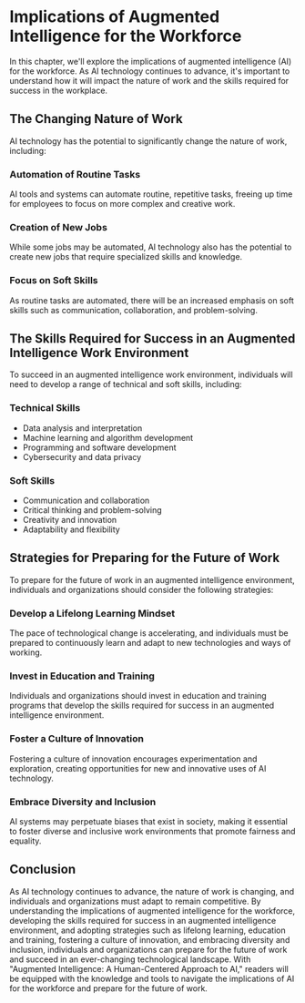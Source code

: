 Implications of Augmented Intelligence for the Workforce
==================================================================================================================

In this chapter, we'll explore the implications of augmented intelligence (AI) for the workforce. As AI technology continues to advance, it's important to understand how it will impact the nature of work and the skills required for success in the workplace.

The Changing Nature of Work
---------------------------

AI technology has the potential to significantly change the nature of work, including:

### Automation of Routine Tasks

AI tools and systems can automate routine, repetitive tasks, freeing up time for employees to focus on more complex and creative work.

### Creation of New Jobs

While some jobs may be automated, AI technology also has the potential to create new jobs that require specialized skills and knowledge.

### Focus on Soft Skills

As routine tasks are automated, there will be an increased emphasis on soft skills such as communication, collaboration, and problem-solving.

The Skills Required for Success in an Augmented Intelligence Work Environment
-----------------------------------------------------------------------------

To succeed in an augmented intelligence work environment, individuals will need to develop a range of technical and soft skills, including:

### Technical Skills

* Data analysis and interpretation
* Machine learning and algorithm development
* Programming and software development
* Cybersecurity and data privacy

### Soft Skills

* Communication and collaboration
* Critical thinking and problem-solving
* Creativity and innovation
* Adaptability and flexibility

Strategies for Preparing for the Future of Work
-----------------------------------------------

To prepare for the future of work in an augmented intelligence environment, individuals and organizations should consider the following strategies:

### Develop a Lifelong Learning Mindset

The pace of technological change is accelerating, and individuals must be prepared to continuously learn and adapt to new technologies and ways of working.

### Invest in Education and Training

Individuals and organizations should invest in education and training programs that develop the skills required for success in an augmented intelligence environment.

### Foster a Culture of Innovation

Fostering a culture of innovation encourages experimentation and exploration, creating opportunities for new and innovative uses of AI technology.

### Embrace Diversity and Inclusion

AI systems may perpetuate biases that exist in society, making it essential to foster diverse and inclusive work environments that promote fairness and equality.

Conclusion
----------

As AI technology continues to advance, the nature of work is changing, and individuals and organizations must adapt to remain competitive. By understanding the implications of augmented intelligence for the workforce, developing the skills required for success in an augmented intelligence environment, and adopting strategies such as lifelong learning, education and training, fostering a culture of innovation, and embracing diversity and inclusion, individuals and organizations can prepare for the future of work and succeed in an ever-changing technological landscape. With "Augmented Intelligence: A Human-Centered Approach to AI," readers will be equipped with the knowledge and tools to navigate the implications of AI for the workforce and prepare for the future of work.
